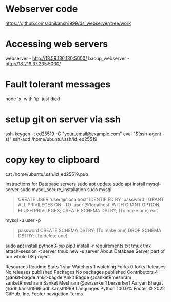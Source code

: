 
# Webserver code
https://github.com/adhikansh1999/ds_webserver/tree/work

# Accessing web servers
webserver - http://13.59.136.130:5000/
bacup_webserver - http://18.219.37.235:5000/


# Fault tolerant messages
node 'x' with 'ip' just died

# setup git on server via ssh
ssh-keygen -t ed25519 -C "your_email@example.com"
eval "$(ssh-agent -s)"
ssh-add /home/ubuntu/.ssh/id_ed25519

# copy key to clipboard
cat /home/ubuntu/.ssh/id_ed25519.pub

Instructions for Database servers
sudo apt update
sudo apt install mysql-server
sudo mysql_secure_installation
sudo mysql
 >CREATE USER 'user'@'localhost' IDENTIFIED BY 'password';
 >GRANT ALL PRIVILEGES ON *.* TO 'user'@'localhost' WITH GRANT OPTION;
 >FLUSH PRIVILEGES;
 >CREATE SCHEMA DSTRY; (To make one)
 >exit

mysql -u user -p
 >password
 >CREATE SCHEMA DSTRY; (To make one)
 >DROP SCHEMA DSTRY; (To delete one)

sudo apt install python3-pip
pip3 install -r requirements.txt
tmux
tmx attach-session -t server
tmux new -s server
About
Database Server part of our whole DS project

Resources
 Readme
Stars
 1 star
Watchers
 1 watching
Forks
 0 forks
Releases
No releases published
Packages
No packages published
Contributors 4
@ankit-bagde
ankit-bagde Ankit Bagde
@sanketRmeshram
sanketRmeshram Sanket Meshram
@berserker1
berserker1 Aaryan Bhagat
@adhikansh1999
adhikansh1999
Languages
Python
100.0%
Footer
© 2022 GitHub, Inc.
Footer navigation
Terms
